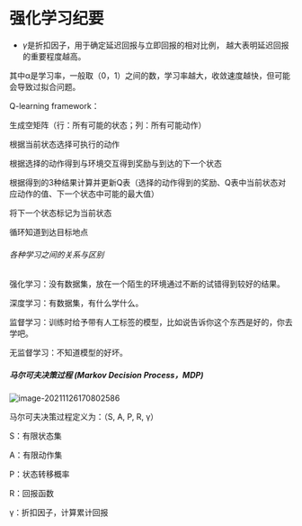 # 强化学习纪要

- *γ*是折扣因子，用于确定延迟回报与立即回报的相对比例， 越大表明延迟回报的重要程度越高。

 其中α是学习率，一般取（0，1）之间的数，学习率越大，收敛速度越快，但可能会导致过拟合问题。



Q-learning		framework：

生成空矩阵（行：所有可能的状态；列：所有可能动作）

根据当前状态选择可执行的动作

根据选择的动作得到与环境交互得到奖励与到达的下一个状态

根据得到的3种结果计算并更新Q表（选择的动作得到的奖励、Q表中当前状态对应动作的值、下一个状态中可能的最大值）

将下一个状态标记为当前状态

循环知道到达目标地点

###### 各种学习之间的关系与区别

强化学习：没有数据集，放在一个陌生的环境通过不断的试错得到较好的结果。

深度学习：有数据集，有什么学什么。

监督学习：训练时给予带有人工标签的模型，比如说告诉你这个东西是好的，你去学吧。

无监督学习：不知道模型的好坏。



##### 马尔可夫决策过程 (Markov Decision Process，MDP)

![image-20211126170802586](C:\Users\622\AppData\Roaming\Typora\typora-user-images\image-20211126170802586.png)

马尔可夫决策过程定义为：（S, A, P, R, γ）

S：有限状态集

A：有限动作集

P：状态转移概率

R：回报函数

γ：折扣因子，计算累计回报
